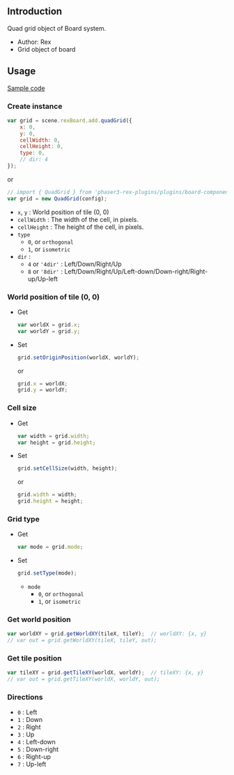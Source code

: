 ## Introduction

Quad grid object of Board system.

- Author: Rex
- Grid object of board

## Usage

[Sample code](https://github.com/rexrainbow/phaser3-rex-notes/tree/master/examples/board)

### Create instance

```javascript
var grid = scene.rexBoard.add.quadGrid({
    x: 0,
    y: 0,
    cellWidth: 0,
    cellHeight: 0,
    type: 0,
    // dir: 4
});
```

or

```javascript
// import { QuadGrid } from 'phaser3-rex-plugins/plugins/board-components.js';
var grid = new QuadGrid(config);
```

- `x`, `y` : World position of tile (0, 0)
- `cellWidth` : The width of the cell, in pixels.
- `cellHeight` : The height of the cell, in pixels.
- `type`
    - `0`, or `orthogonal`
    - `1`, or `isometric`
- `dir` :
    - `4` or `'4dir'` : Left/Down/Right/Up
    - `8` or `'8dir'` : Left/Down/Right/Up/Left-down/Down-right/Right-up/Up-left

### World position of tile (0, 0)

- Get
    ```javascript
    var worldX = grid.x;
    var worldY = grid.y;
    ```
- Set
    ```javascript
    grid.setOriginPosition(worldX, worldY);
    ```
    or
    ```javascript
    grid.x = worldX;
    grid.y = worldY;
    ```

### Cell size

- Get
    ```javascript
    var width = grid.width;
    var height = grid.height;
    ```
- Set
    ```javascript
    grid.setCellSize(width, height);
    ```
    or
    ```javascript
    grid.width = width;
    grid.height = height;
    ```

### Grid type

- Get
    ```javascript
    var mode = grid.mode;
    ```
- Set
    ```javascript
    grid.setType(mode);
    ```
    - `mode`
        - `0`, or `orthogonal`
        - `1`, or `isometric`

### Get world position

```javascript
var worldXY = grid.getWorldXY(tileX, tileY);  // worldXY: {x, y}
// var out = grid.getWorldXY(tileX, tileY, out);
```

### Get tile position

```javascript
var tileXY = grid.getTileXY(worldX, worldY);  // tileXY: {x, y}
// var out = grid.getTileXY(worldX, worldY, out);
```

### Directions

- `0` : Left
- `1` : Down
- `2` : Right
- `3` : Up
- `4` : Left-down
- `5` : Down-right
- `6` : Right-up
- `7` : Up-left